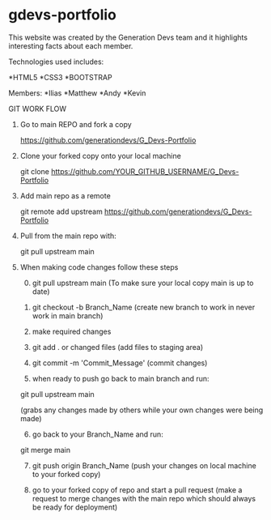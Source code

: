# gdevs-portfolio

This website was created by the Generation Devs team and it highlights interesting facts about each member.

Technologies used includes:

*HTML5
*CSS3
\*BOOTSTRAP

Members:
*Ilias
*Matthew
*Andy
*Kevin

GIT WORK FLOW

1. Go to main REPO and fork a copy

   https://github.com/generationdevs/G_Devs-Portfolio

2. Clone your forked copy onto your local machine

   git clone https://github.com/YOUR_GITHUB_USERNAME/G_Devs-Portfolio

3. Add main repo as a remote

   git remote add upstream https://github.com/generationdevs/G_Devs-Portfolio

4. Pull from the main repo with:

   git pull upstream main

5. When making code changes follow these steps

   0. git pull upstream main (To make sure your local copy main is up to date)

   1. git checkout -b Branch_Name (create new branch to work in never work in main branch)

   2. make required changes

   3. git add . or changed files (add files to staging area)

   4. git commit -m 'Commit_Message' (commit changes)

   5. when ready to push go back to main branch and run:

   git pull upstream main

   (grabs any changes made by others while your own changes were being made)

   6. go back to your Branch_Name and run:

   git merge main

   7. git push origin Branch_Name (push your changes on local machine to your forked copy)

   8. go to your forked copy of repo and start a pull request (make a request to merge changes with the main repo which should always be ready for deployment)
